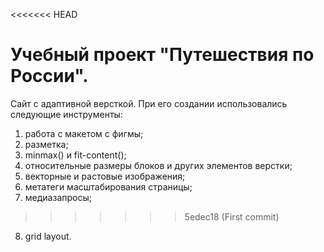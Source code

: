 <<<<<<< HEAD
# Учебный проект "Путешествия по России".
Сайт с адаптивной версткой. При его создании использовались следующие инструменты:

1. работа с макетом с фигмы;
2. разметка;
3. minmax() и fit-content();
4. относительные размеры блоков и других элементов верстки;
5. векторные и растовые изображения;
6. метатеги масштабирования страницы;
7. медиазапросы;
>>>>>>> 5edec18 (First commit)
8. grid layout.
